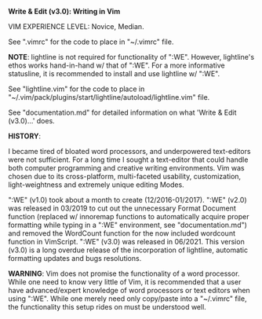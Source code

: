 <b>Write & Edit (v3.0): Writing in Vim</b>

VIM EXPERIENCE LEVEL: Novice, Median.

See ".vimrc" for the code to place in "~/.vimrc" file.

<b>NOTE</b>: lightline is not required for functionality of ":WE". However, lightline's ethos works hand-in-hand w/ that of ":WE". For a more informative statusline, it is recommended to install and use lightline w/ ":WE".

See "lightline.vim" for the code to place in "~/.vim/pack/plugins/start/lightline/autoload/lightline.vim" file.

See "documentation.md" for detailed information on what 'Write & Edit (v3.0)...' does.

<b>HISTORY</b>:

I became tired of bloated word processors, and underpowered text-editors were not sufficient. For a long time I sought a text-editor that could handle both computer programming and creative writing environments. Vim was chosen due to its cross-platform, multi-faceted usability, customization, light-weightness and extremely unique editing Modes.

":WE" (v1.0) took about a month to create (12/2016-01/2017). ":WE" (v2.0) was released in 03/2019 to cut out the unnecessary Format Document function (replaced w/ innoremap functions to automatically acquire proper formatting while typing in a ":WE" environment, see "documentation.md") and removed the WordCount function for the now included wordcount function in VimScript. ":WE" (v3.0) was released in 06/2021. This version (v3.0) is a long overdue release of the incorporation of lightline, automatic formatting updates and bugs resolutions.

<b>WARNING</b>: Vim does not promise the functionality of a word processor. While one need to know very little of Vim, it is recommended that a user have advanced/expert knowledge of word processors or text editors when using ":WE". While one merely need only copy/paste into a "~/.vimrc" file, the functionality this setup rides on must be understood well.
